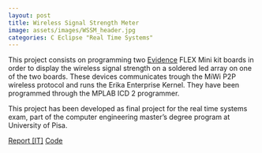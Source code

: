 ```yaml
---
layout: post
title: Wireless Signal Strength Meter
image: assets/images/WSSM_header.jpg
categories: C Eclipse "Real Time Systems"
---
```

This project consists on programming two <a href="http://www.evidence.eu.com/" target="_blank">Evidence</a> FLEX Mini kit boards in order to display the wireless signal strength on a soldered led array on one of the two boards. These devices communicates trough the MiWi P2P wireless protocol and runs the Erika Enterprise Kernel. They have been programmed through the MPLAB ICD 2 programmer.

This project has been developed as final project for the real time systems exam, part of the computer engineering master’s degree program at University of Pisa.

<a href="assets/attachments/wssm/Wireless-Signal-Strength-Meter.pdf" class="button icon fa-file-pdf-o">Report [IT]</a>
<a href="https://github.com/SteCicero/wssm" target="_blank" class="button icon fa-github">Code</a>